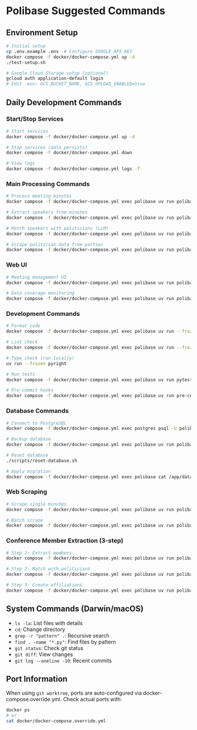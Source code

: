 # Polibase Suggested Commands

## Environment Setup
```bash
# Initial setup
cp .env.example .env  # Configure GOOGLE_API_KEY
docker compose -f docker/docker-compose.yml up -d
./test-setup.sh

# Google Cloud Storage setup (optional)
gcloud auth application-default login
# Edit .env: GCS_BUCKET_NAME, GCS_UPLOAD_ENABLED=true
```

## Daily Development Commands

### Start/Stop Services
```bash
# Start services
docker compose -f docker/docker-compose.yml up -d

# Stop services (data persists)
docker compose -f docker/docker-compose.yml down

# View logs
docker compose -f docker/docker-compose.yml logs -f
```

### Main Processing Commands
```bash
# Process meeting minutes
docker compose -f docker/docker-compose.yml exec polibase uv run polibase process-minutes

# Extract speakers from minutes
docker compose -f docker/docker-compose.yml exec polibase uv run polibase extract-speakers

# Match speakers with politicians (LLM)
docker compose -f docker/docker-compose.yml exec polibase uv run polibase update-speakers --use-llm

# Scrape politician data from parties
docker compose -f docker/docker-compose.yml exec polibase uv run polibase scrape-politicians --all-parties
```

### Web UI
```bash
# Meeting management UI
docker compose -f docker/docker-compose.yml exec polibase uv run polibase streamlit

# Data coverage monitoring
docker compose -f docker/docker-compose.yml exec polibase uv run polibase monitoring
```

### Development Commands
```bash
# Format code
docker compose -f docker/docker-compose.yml exec polibase uv run --frozen ruff format .

# Lint check
docker compose -f docker/docker-compose.yml exec polibase uv run --frozen ruff check . --fix

# Type check (run locally)
uv run --frozen pyright

# Run tests
docker compose -f docker/docker-compose.yml exec polibase uv run pytest

# Pre-commit hooks
docker compose -f docker/docker-compose.yml exec polibase uv run pre-commit run --all-files
```

### Database Commands
```bash
# Connect to PostgreSQL
docker compose -f docker/docker-compose.yml exec postgres psql -U polibase_user -d polibase_db

# Backup database
docker compose -f docker/docker-compose.yml exec polibase uv run polibase database backup

# Reset database
./scripts/reset-database.sh

# Apply migration
docker compose -f docker/docker-compose.yml exec polibase cat /app/database/migrations/XXX.sql | docker compose -f docker/docker-compose.yml exec -T postgres psql -U polibase_user -d polibase_db
```

### Web Scraping
```bash
# Scrape single minutes
docker compose -f docker/docker-compose.yml exec polibase uv run polibase scrape-minutes "URL" --upload-to-gcs

# Batch scrape
docker compose -f docker/docker-compose.yml exec polibase uv run polibase batch-scrape --tenant kyoto --upload-to-gcs
```

### Conference Member Extraction (3-step)
```bash
# Step 1: Extract members
docker compose -f docker/docker-compose.yml exec polibase uv run polibase extract-conference-members --conference-id 185

# Step 2: Match with politicians
docker compose -f docker/docker-compose.yml exec polibase uv run polibase match-conference-members --conference-id 185

# Step 3: Create affiliations
docker compose -f docker/docker-compose.yml exec polibase uv run polibase create-affiliations --conference-id 185
```

## System Commands (Darwin/macOS)
- `ls -la`: List files with details
- `cd`: Change directory
- `grep -r "pattern" .`: Recursive search
- `find . -name "*.py"`: Find files by pattern
- `git status`: Check git status
- `git diff`: View changes
- `git log --oneline -10`: Recent commits

## Port Information
When using `git worktree`, ports are auto-configured via docker-compose.override.yml. Check actual ports with:
```bash
docker ps
# or
cat docker/docker-compose.override.yml
```
